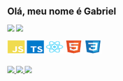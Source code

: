 ## Olá, meu nome é Gabriel

<div>
  <img height="180em" src="https://github-readme-stats.vercel.app/api?username=gahmorais&show_icons=true&theme=react&count_private=false"/>
  <img height="180em" src="https://github-readme-stats.vercel.app/api/top-langs/?username=gahmorais&layout=compact&theme=react&langs_count=6"/>
</div>

<div style="display: inline_block"><br>
  <img align="center" alt="gahmorais-Js" height="30" width="40" src="https://raw.githubusercontent.com/devicons/devicon/master/icons/javascript/javascript-plain.svg">
  <img align="center" alt="gahmorais-Ts" height="30" width="40" src="https://raw.githubusercontent.com/devicons/devicon/master/icons/typescript/typescript-plain.svg">
  <img align="center" alt="gahmorais-React" height="30" width="40" src="https://raw.githubusercontent.com/devicons/devicon/master/icons/react/react-original.svg">
  <img align="center" alt="gahmorais-HTML" height="30" width="40" src="https://raw.githubusercontent.com/devicons/devicon/master/icons/html5/html5-original.svg">
  <img align="center" alt="gahmorais-CSS" height="30" width="40" src="https://raw.githubusercontent.com/devicons/devicon/master/icons/css3/css3-original.svg">
</div>

## 

<div>
  <a href="https://instagram.com/gahmorais" target="_blank">
    <img src="https://img.shields.io/badge/-Instagram-%23E4405F?style=for-the-badge&logo=instagram&logoColor=white" target="_blank">
  </a>
  <a href = "mailto:gmdeveloper01@gmail.com">
    <img src="https://img.shields.io/badge/Gmail--555?style=for-the-badge&logo=gmail" target="_blank">
  </a>
  <a href="https://www.linkedin.com/in/gabriel-morais-34053b50" target="_blank">
    <img src="https://img.shields.io/badge/-LinkedIn-%230077B5?style=for-the-badge&logo=linkedin&logoColor=white" target="_blank">
  </a>
</div>





